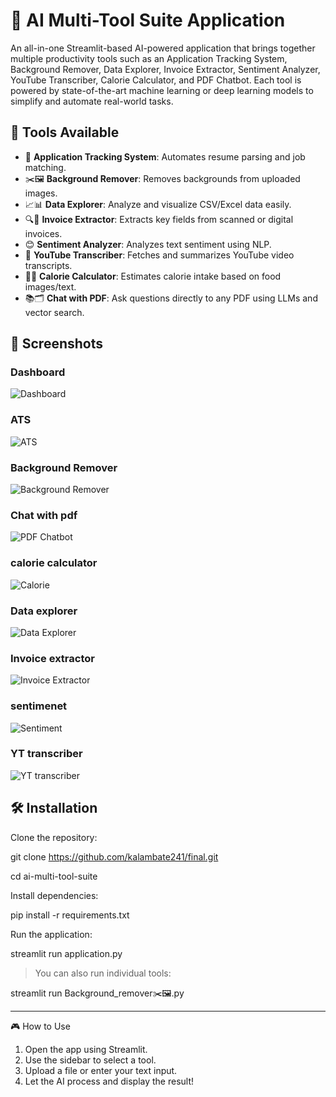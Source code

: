 # 🧠 AI Multi-Tool Suite Application
An all-in-one Streamlit-based AI-powered application that brings together multiple productivity tools such as an Application Tracking System, Background Remover, Data Explorer, Invoice Extractor, Sentiment Analyzer, YouTube Transcriber, Calorie Calculator, and PDF Chatbot. Each tool is powered by state-of-the-art machine learning or deep learning models to simplify and automate real-world tasks.

## 🚀 Tools Available

- 💼 **Application Tracking System**: Automates resume parsing and job matching.
- ✂️🖼️ **Background Remover**: Removes backgrounds from uploaded images.
- 📈📊 **Data Explorer**: Analyze and visualize CSV/Excel data easily.
- 🔍📜 **Invoice Extractor**: Extracts key fields from scanned or digital invoices.
- 😊 **Sentiment Analyzer**: Analyzes text sentiment using NLP.
- 🎥 **YouTube Transcriber**: Fetches and summarizes YouTube video transcripts.
- 🍔🍏 **Calorie Calculator**: Estimates calorie intake based on food images/text.
- 📚🗂️ **Chat with PDF**: Ask questions directly to any PDF using LLMs and vector search.
## 📸 Screenshots

### Dashboard
![Dashboard](https://github.com/kalambate241/final/blob/20bb3934df20e1b24f5f47c2061f3e4b81ee8f55/finalproject/screenshots/dashboard.png)

### ATS
![ATS](https://github.com/kalambate241/final/blob/20bb3934df20e1b24f5f47c2061f3e4b81ee8f55/finalproject/screenshots/ats.png)

### Background Remover
![Background Remover](https://github.com/kalambate241/final/blob/20bb3934df20e1b24f5f47c2061f3e4b81ee8f55/finalproject/screenshots/bgremove.png)

### Chat with pdf
![PDF Chatbot](https://github.com/kalambate241/final/blob/20bb3934df20e1b24f5f47c2061f3e4b81ee8f55/finalproject/screenshots/chat%20with%20pdf.png)

### calorie calculator 
![Calorie](https://github.com/kalambate241/final/blob/20bb3934df20e1b24f5f47c2061f3e4b81ee8f55/finalproject/screenshots/health%20app.png)

### Data explorer
![Data Explorer](https://github.com/kalambate241/final/blob/20bb3934df20e1b24f5f47c2061f3e4b81ee8f55/finalproject/screenshots/data%20explorer.png)

### Invoice extractor
![Invoice Extractor](https://github.com/kalambate241/final/blob/20bb3934df20e1b24f5f47c2061f3e4b81ee8f55/finalproject/screenshots/invoice.png)

### sentimenet
![Sentiment](https://github.com/kalambate241/final/blob/20bb3934df20e1b24f5f47c2061f3e4b81ee8f55/finalproject/screenshots/sentiment.png)

### YT transcriber
![YT transcriber](https://github.com/kalambate241/final/blob/20bb3934df20e1b24f5f47c2061f3e4b81ee8f55/finalproject/screenshots/yt%20transcribe.png)

## 🛠️ Installation

Clone the repository:

git clone https://github.com/kalambate241/final.git

cd ai-multi-tool-suite

Install dependencies:

pip install -r requirements.txt

Run the application:

streamlit run application.py

> You can also run individual tools:

streamlit run Background_remover✂️🖼️.py

---
🎮 How to Use
1. Open the app using Streamlit.
2. Use the sidebar to select a tool.
3. Upload a file or enter your text input.
4. Let the AI process and display the result!

